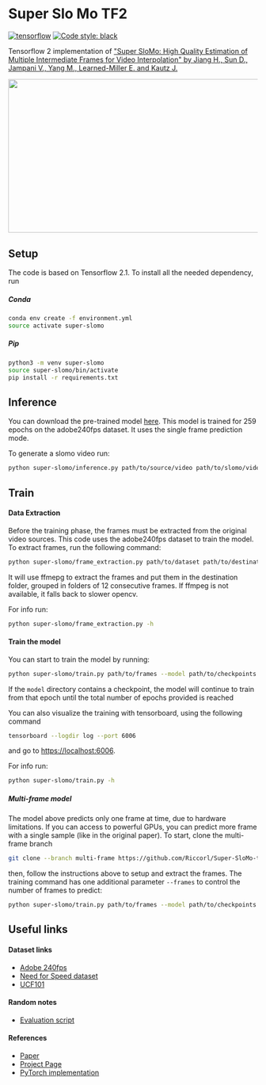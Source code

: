 # Super Slo Mo TF2 

[![tensorflow](https://aleen42.github.io/badges/src/tensorflow.svg)](https://www.tensorflow.org/)
[![Code style: black](https://img.shields.io/badge/code%20style-black-000000.svg)](https://github.com/psf/black)

Tensorflow 2 implementation of ["Super SloMo: High Quality Estimation of Multiple Intermediate Frames 
for Video Interpolation" by Jiang H., Sun D., Jampani V., Yang M., Learned-Miller E. and Kautz J.](https://arxiv.org/abs/1712.00080)

<p align="center">
  <img width="552" height="310.4" src="resources/rally1_259_12.gif">
</p>

## Setup

The code is based on Tensorflow 2.1. To install all the needed dependency, run

##### Conda

```bash
conda env create -f environment.yml
source activate super-slomo
```

##### Pip 

```bash
python3 -m venv super-slomo
source super-slomo/bin/activate
pip install -r requirements.txt
```

## Inference

You can download the pre-trained model [here](https://www.dropbox.com/s/l35juwrsvcaw565/chckpnt259.zip). This model is trained for 259 epochs on 
the adobe240fps dataset. It uses the single frame prediction mode. 

To generate a slomo video run:

```bash
python super-slomo/inference.py path/to/source/video path/to/slomo/video --model path/to/checkpoint --n_frames 20 --fps 480
```

## Train

#### Data Extraction

Before the training phase, the frames must be extracted from the original video sources. 
This code uses the adobe240fps dataset to train the model. To extract frames, run the following command:

```bash
python super-slomo/frame_extraction.py path/to/dataset path/to/destination 
```

It will use ffmepg to extract the frames and put them in the destination folder, grouped in folders of 12 consecutive frames.
If ffmpeg is not available, it falls back to slower opencv.

For info run:
```bash
python super-slomo/frame_extraction.py -h
```

#### Train the model

You can start to train the model by running:

```bash
python super-slomo/train.py path/to/frames --model path/to/checkpoints --epochs 100 --batch-size 32
```

If the `model` directory contains a checkpoint, the model will continue to train from that epoch until the total number 
of epochs provided is reached

You can also visualize the training with tensorboard, using the following command

```bash
tensorboard --logdir log --port 6006
```

and go to [https://localhost:6006](https://localhost:6006).


For info run:
```bash
python super-slomo/train.py -h
```

##### Multi-frame model

The model above predicts only one frame at time, due to hardware limitations. If you can access to powerful GPUs,
you can predict more frame with a single sample (like in the original paper). To start, clone the multi-frame branch

```bash
git clone --branch multi-frame https://github.com/Riccorl/Super-SloMo-tf2.git 
```

then, follow the instructions above to setup and extract the frames. The training command has one additional parameter `--frames`
to control the number of frames to predict:

```bash
python super-slomo/train.py path/to/frames --model path/to/checkpoints --epochs 100 --batch-size 32 --frames 9
```

## Useful links

#### Dataset links

* [Adobe 240fps](https://www.cs.ubc.ca/labs/imager/tr/2017/DeepVideoDeblurring)
* [Need for Speed dataset](https://ci2cv.net/nfs/index.html)
* [UCF101](https://www.crcv.ucf.edu/data/UCF101.php)

#### Random notes

* [Evaluation script](https://people.cs.umass.edu/~hzjiang/projects/superslomo/UCF101_results.zip)

#### References

* [Paper](https://arxiv.org/abs/1712.00080)
* [Project Page](https://people.cs.umass.edu/~hzjiang/projects/superslomo/)
* [PyTorch implementation](https://github.com/MayankSingal/Super-SlowMo)
